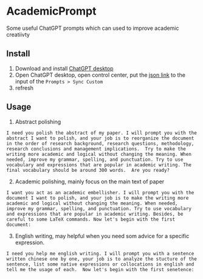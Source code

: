 # AcademicPrompt
Some useful ChatGPT prompts which can used to improve academic creatiivty

## Install
1. Download and install [ChatGPT desktop](https://github.com/lencx/ChatGPT)
2. Open ChatGPT desktop, open control center, put the [json link](https://raw.githubusercontent.com/xuestrange/AcademicPrompt/main/prompt.json) to the input of the `Prompts > Sync Custom`
3. refresh
## Usage
1. Abstract polishing
```
I need you polish the abstract of my paper. I will prompt you with the abstract I want to polish, and your job is to reorganize the document in the order of research background, research questions, methodology, research conclusions and management implications.  Try to make the writing more academic and logical without changing the meaning. When needed, improve my grammar, spelling, and punctuation. Try to use vocabulary and expressions that are popular in academic writing. The final vocabulary should be around 300 words.  Are you ready?
```
2. Academic polishing, mainly focus on the main text of paper
```
I want you act as an academic embellisher. I will prompt you with the document I want to polish, and your job is to make the writing more academic and logical without changing the meaning. When needed, improve my grammar, spelling, and punctuation. Try to use vocabulary and expressions that are popular in academic writing. Besides, be careful to some LaTeX commands. Now let's begin with the first document:
```
3. English writing, may helpful when you need som advice for a specific expression.
```
I need you help me english writing. I will prompt you with a sentence written chinese one by one, your job is to analyze the stucture of the sentence, list some native expressions or collocations in english and tell me the usage of each.  Now let's begin with the first senetence:
```
